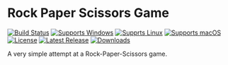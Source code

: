 # Rock Paper Scissors Game
[![Build Status](https://github.com/gcarreno/RPS-Game/workflows/build/badge.svg?branch=main)](https://github.com/gcarreno/RPS-Game/actions)
[![Supports Windows](https://img.shields.io/badge/support-Windows-blue?logo=Windows)](https://github.com/gcarreno/RPS-Game/releases/latest)
[![Supprts Linux](https://img.shields.io/badge/support-Linux-yellow?logo=Linux)](https://github.com/gcarreno/RPS-Game/releases/latest)
[![Supports macOS](https://img.shields.io/badge/support-macOS-black?logo=macOS)](https://github.com/gcarreno/RPS-Game/releases/latest)
[![License](https://img.shields.io/github/license/gcarreno/RPS-Game)](https://github.com/gcarreno/RPS-Game/blob/master/LICENSE)
[![Latest Release](https://img.shields.io/github/v/release/gcarreno/RPS-Game?label=latest%20release)](https://github.com/gcarreno/RPS-Game/releases/latest)
[![Downloads](https://img.shields.io/github/downloads/gcarreno/RPS-Game/total)](https://github.com/gcarreno/RPS-Game/releases)

A very simple attempt at a Rock-Paper-Scissors game.
